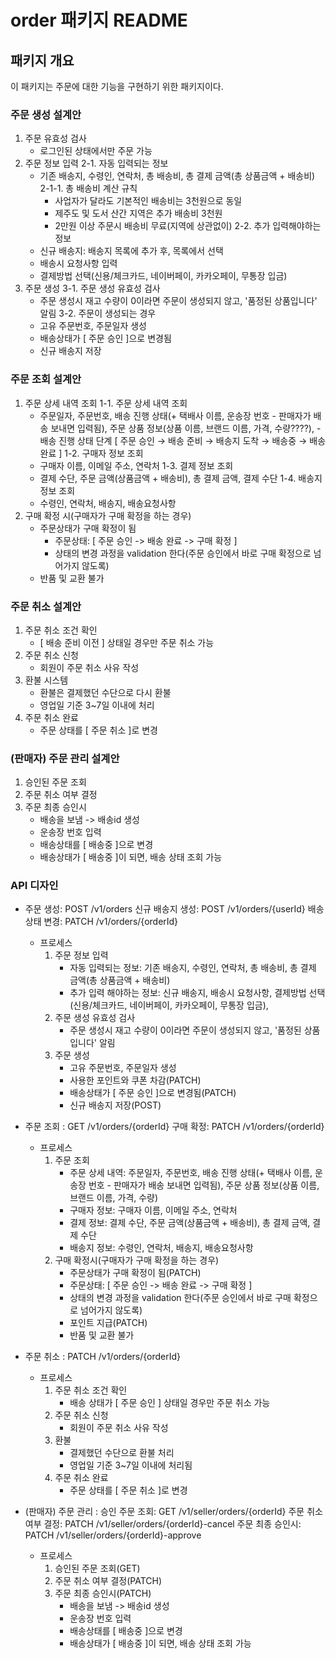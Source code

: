 # order 패키지 README

## 패키지 개요

이 패키지는 주문에 대한 기능을 구현하기 위한 패키지이다.

### 주문 생성 설계안

1. 주문 유효성 검사
    - 로그인된 상태에서만 주문 가능
2. 주문 정보 입력
   2-1. 자동 입력되는 정보
    - 기존 배송지, 수령인, 연락처, 총 배송비, 총 결제 금액(총 상품금액 + 배송비)
      2-1-1. 총 배송비 계산 규칙
        - 사업자가 달라도 기본적인 배송비는 3천원으로 동일
        - 제주도 및 도서 산간 지역은 추가 배송비 3천원
        - 2만원 이상 주문시 배송비 무료(지역에 상관없이)
          2-2. 추가 입력해야하는 정보
    - 신규 배송지: 배송지 목록에 추가 후, 목록에서 선택
    - 배송시 요청사항 입력
    - 결제방법 선택(신용/체크카드, 네이버페이, 카카오페이, 무통장 입금)
3. 주문 생성
   3-1. 주문 생성 유효성 검사
    - 주문 생성시 재고 수량이 0이라면 주문이 생성되지 않고, '품정된 상품입니다' 알림
      3-2. 주문이 생성되는 경우
    - 고유 주문번호, 주문일자 생성
    - 배송상태가 [ 주문 승인 ]으로 변경됨
    - 신규 배송지 저장

### 주문 조회 설계안

1. 주문 상세 내역 조회
   1-1. 주문 상세 내역 조회
    - 주문일자, 주문번호, 배송 진행 상태(+ 택배사 이름, 운송장 번호 - 판매자가 배송 보내면 입력됨), 주문 상품 정보(상품 이름, 브랜드 이름, 가격, 수량????),
      -배송 진행 상태 단계
      [ 주문 승인 → 배송 준비 → 배송지 도착 → 배송중 → 배송 완료 ]
      1-2. 구매자 정보 조회
    - 구매자 이름, 이메일 주소, 연락처
      1-3. 결제 정보 조회
    - 결제 수단, 주문 금액(상품금액 + 배송비), 총 결제 금액, 결제 수단
      1-4. 배송지 정보 조회
    - 수령인, 연락처, 배송지, 배송요청사항
2. 구매 확정 시(구매자가 구매 확정을 하는 경우)
    - 주문상태가 구매 확정이 됨
        - 주문상태: [ 주문 승인 -> 배송 완료 -> 구매 확정 ]
        - 상태의 변경 과정을 validation 한다(주문 승인에서 바로 구매 확정으로 넘어가지 않도록)
    - 반품 및 교환 불가

### 주문 취소 설계안

1. 주문 취소 조건 확인
    - [ 배송 준비 이전 ] 상태일 경우만 주문 취소 가능
2. 주문 취소 신청
    - 회원이 주문 취소 사유 작성
3. 환불 시스템
    - 환불은 결제했던 수단으로 다시 환불
    - 영업일 기준 3~7일 이내에 처리
4. 주문 취소 완료
    - 주문 상태를 [ 주문 취소 ]로 변경

### (판매자) 주문 관리 설계안

1. 승인된 주문 조회
2. 주문 취소 여부 결정
3. 주문 최종 승인시
    - 배송을 보냄 -> 배송id 생성
    - 운송장 번호 입력
    - 배송상태를 [ 배송중 ]으로 변경
    - 배송상태가 [ 배송중 ]이 되면, 배송 상태 조회 가능

### API 디자인

- 주문 생성: POST /v1/orders
  신규 배송지 생성: POST /v1/orders/{userId}
  배송상태 변경: PATCH /v1/orders/{orderId}
    - 프로세스
        1. 주문 정보 입력
            - 자동 입력되는 정보: 기존 배송지, 수령인, 연락처, 총 배송비, 총 결제 금액(총 상품금액 + 배송비)
            - 추가 입력 해야하는 정보: 신규 배송지, 배송시 요청사항, 결제방법 선택(신용/체크카드, 네이버페이, 카카오페이, 무통장 입금),
        2. 주문 생성 유효성 검사
            - 주문 생성시 재고 수량이 0이라면 주문이 생성되지 않고, '품정된 상품입니다' 알림
        3. 주문 생성
            - 고유 주문번호, 주문일자 생성
            - 사용한 포인트와 쿠폰 차감(PATCH)
            - 배송상태가 [ 주문 승인 ]으로 변경됨(PATCH)
            - 신규 배송지 저장(POST)

- 주문 조회 : GET /v1/orders/{orderId}
  구매 확정: PATCH /v1/orders/{orderId}
    - 프로세스
        1. 주문 조회
            - 주문 상세 내역: 주문일자, 주문번호, 배송 진행 상태(+ 택배사 이름, 운송장 번호 - 판매자가 배송 보내면 입력됨), 주문 상품 정보(상품 이름, 브랜드 이름, 가격, 수량)
            - 구매자 정보: 구매자 이름, 이메일 주소, 연락처
            - 결제 정보: 결제 수단, 주문 금액(상품금액 + 배송비), 총 결제 금액, 결제 수단
            - 배송지 정보: 수령인, 연락처, 배송지, 배송요청사항
        2. 구매 확정시(구매자가 구매 확정을 하는 경우)
            - 주문상태가 구매 확정이 됨(PATCH)
            - 주문상태: [ 주문 승인 -> 배송 완료 -> 구매 확정 ]
            - 상태의 변경 과정을 validation 한다(주문 승인에서 바로 구매 확정으로 넘어가지 않도록)
            - 포인트 지급(PATCH)
            - 반품 및 교환 불가

- 주문 취소 : PATCH /v1/orders/{orderId}
    - 프로세스
        1. 주문 취소 조건 확인
            - 배송 상태가 [ 주문 승인 ] 상태일 경우만 주문 취소 가능
        2. 주문 취소 신청
            - 회원이 주문 취소 사유 작성
        3. 환불
            - 결제했던 수단으로 환불 처리
            - 영업일 기준 3~7일 이내에 처리됨
        4. 주문 취소 완료
            - 주문 상태를 [ 주문 취소 ]로 변경

- (판매자) 주문 관리 :
  승인 주문 조회: GET /v1/seller/orders/{orderId}
  주문 취소 여부 결정: PATCH /v1/seller/orders/{orderId}-cancel
  주문 최종 승인시: PATCH /v1/seller/orders/{orderId}-approve
    - 프로세스
        1. 승인된 주문 조회(GET)
        2. 주문 취소 여부 결정(PATCH)
        3. 주문 최종 승인시(PATCH)
            - 배송을 보냄 -> 배송id 생성
            - 운송장 번호 입력
            - 배송상태를 [ 배송중 ]으로 변경
            - 배송상태가 [ 배송중 ]이 되면, 배송 상태 조회 가능